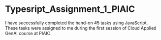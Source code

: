 # Typesript_Assignment_1_PIAIC
I have successfully completed the hand-on 45 tasks using JavaScript. These tasks were assigned to me during the first session of Cloud Applied GenAI course at PIAIC.
